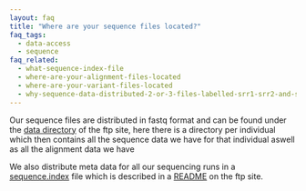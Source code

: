 ```yaml
---
layout: faq
title: "Where are your sequence files located?"
faq_tags:
  - data-access
  - sequence
faq_related:
  - what-sequence-index-file
  - where-are-your-alignment-files-located
  - where-are-your-variant-files-located
  - why-sequence-data-distributed-2-or-3-files-labelled-srr1-srr2-and-srr
---
```

                    
Our sequence files are distributed in fastq format and can be found under the [data directory](http://ftp.1000genomes.ebi.ac.uk/vol1/ftp/data/) of the ftp site, here there is a directory per individual which then contains all the sequence data we have for that individual aswell as all the alignment data we have

We also distribute meta data for all our sequencing runs in a [sequence.index](ftp://ftp.1000genomes.ebi.ac.uk/vol1/ftp/sequence.index) file which is described in a [README](http://ftp.1000genomes.ebi.ac.uk/vol1/ftp/README.sequence_data) on the ftp site.
